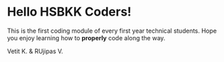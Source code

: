 # Hello HSBKK Coders!

This is the first coding module of every first year technical students. Hope you enjoy learning how to **properly** code along the way.

Vetit K. & RUjipas V.
